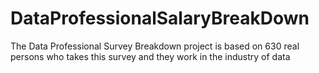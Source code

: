 # DataProfessionalSalaryBreakDown
The Data Professional Survey Breakdown project is based on 630 real persons who takes this survey and they work in the industry of data
